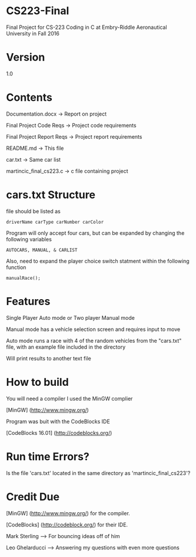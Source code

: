 # CS223-Final
Final Project for CS-223 Coding in C at Embry-Riddle Aeronautical University in Fall 2016

# Version
1.0

# Contents
Documentation.docx -> Report on project

Final Project Code Reqs -> Project code requirements

Final Project Report Reqs -> Project report requirements

README.md -> This file

car.txt -> Same car list

martincic_final_cs223.c -> c file containing project

# cars.txt Structure
file should be listed as
    
    driverName carType carNumber carColor
    
Program will only accept four cars, but can be expanded by changing the following variables
   
    AUTOCARS, MANUAL, & CARLIST

Also, need to expand the player choice switch statment within the following function
    
    manualRace();

# Features
Single Player Auto mode or Two player Manual mode

Manual mode has a vehicle selection screen and requires input to move

Auto mode runs a race with 4 of the random vehicles from the "cars.txt" file, with an example file included in the directory

Will print results to another text file

# How to build
You will need a compiler 
I used the MinGW complier
    
   [MinGW] (http://www.mingw.org/)
    
Program was buit with the CodeBlocks IDE
    
   [CodeBlocks 16.01] (http://codeblocks.org/)
    
# Run time Errors?
Is the file 'cars.txt' located in the same directory as 'martincic_final_cs223'?

# Credit Due
  
   [MinGW] (http://www.mingw.org/) for the compiler.
  
   [CodeBlocks] (http://codeblock.org/) for their IDE.
  
  Mark Sterling --> For bouncing ideas off of him
  
  Leo Ghelarducci --> Answering my questions with even more questions
